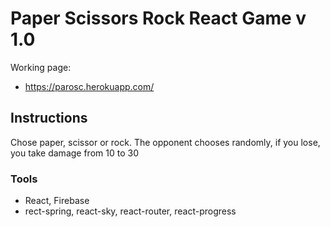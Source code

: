 
# Paper Scissors Rock React Game v 1.0

Working page:

* <https://parosc.herokuapp.com/>

## Instructions

Chose paper, scissor or rock. The opponent chooses randomly, 
if you lose, you take damage from 10 to 30


### Tools

* React, Firebase
* rect-spring, react-sky, react-router, react-progress

